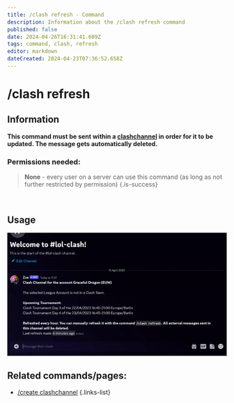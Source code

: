```yaml
---
title: /clash refresh - Command
description: Information about the /clash refresh command
published: false
date: 2024-04-26T16:31:41.609Z
tags: command, clash, refresh
editor: markdown
dateCreated: 2024-04-23T07:36:52.658Z
---
```


# /clash refresh
## Information
**This command must be sent within a [clashchannel](/en/features/clashchannel) in order for it to be updated. The message gets automatically deleted.**
<br>

### Permissions needed:
>**None** - every user on a server can use this command (as long as not further restricted by permission) {.is-success}

<br>

## Usage
![](/new_clashrefresh.gif)
<br>
 
## Related commands/pages:
-   [/create clashchannel](/en/commands/clashchannel/create)
{.links-list}